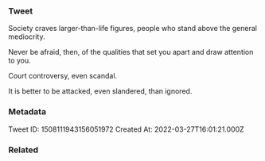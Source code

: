 ### Tweet
Society craves larger-than-life figures, people who stand above the general mediocrity.

Never be afraid, then, of the qualities that set you apart and draw attention to you.

Court controversy, even scandal.

It is better to be attacked, even slandered, than ignored.

### Metadata
Tweet ID: 1508111943156051972
Created At: 2022-03-27T16:01:21.000Z

### Related

